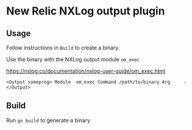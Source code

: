 # New Relic NXLog output plugin

## Usage
Follow instructions in `Build` to create a binary.

Use the binary with the NXLog output module `om_exec`

https://nxlog.co/documentation/nxlog-user-guide/om_exec.html

`
<Output someprog>
    Module  om_exec
    Command /path/to/binary
    Arg     -
</Output>
`

## Build
Run `go build` to generate a binary